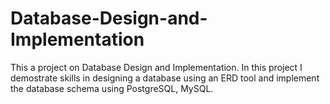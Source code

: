# Database-Design-and-Implementation
This a project on Database Design and Implementation. In this project I demostrate skills in designing a database using an ERD tool and implement the database schema using PostgreSQL, MySQL.
